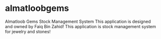 # almatloobgems
Almatloob Gems Stock Management System
This application is designed and owned by Faiq Bin Zahid!
This application is stock management system for jewelry and stones!
